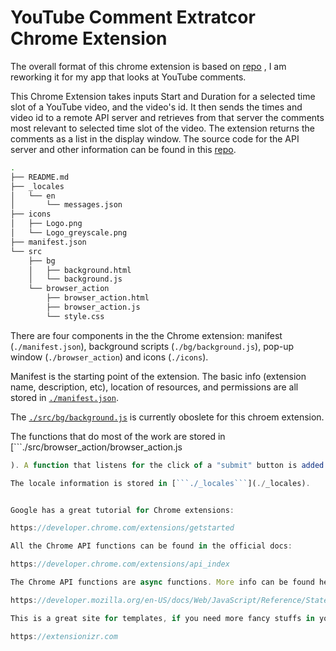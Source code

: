 # YouTube Comment Extratcor Chrome Extension

The overall format of this chrome extension is based on [repo](https://github.com/jiananarthurli/insight_chrome_extension) , I am reworking it for my app that looks at YouTube comments.

This Chrome Extension takes inputs Start and Duration for a selected time slot of a YouTube video, and the video's id. It then sends the times and video id to a remote API server and retrieves from that server the comments most relevant to selected time slot of the video. The extension returns the comments as a list in the display window. The source code for the API server and other information can be found in this [repo](https://github.com/JesseKanter/YoutubeCommentFilter).




```bash
.
├── README.md
├── _locales
│   └── en
│       └── messages.json
├── icons
│   ├── Logo.png
│   └── Logo_greyscale.png
├── manifest.json
└── src
    ├── bg
    │   ├── background.html
    │   └── background.js
    └── browser_action
        ├── browser_action.html
        ├── browser_action.js
        └── style.css
```

There are four components in the the Chrome extension: manifest (```./manifest.json```), background scripts (```./bg/background.js```), pop-up window (```./browser_action```) and icons (```./icons```). 

Manifest is the starting point of the extension. The basic info (extension name, description, etc), location of resources, and permissions are all stored in [```./manifest.json```](./manifest.json).

The [```./src/bg/background.js```](./src/bg/background.js) is currently oboslete for this chroem extension.

The functions that do most of the work are stored in [```./src/browser_action/browser_action.js
```](./src/browser_action/browser_action.js
). A function that listens for the click of a "submit" button is added (document.getElementById('submit').onclick) so that the user will start the process after entering in the start and duration times for the time slot of the video they want to find relevant comments for. The video id is extracted from the URL, and sent along with the start and duration times to the API server. When relevant comments are found, the comments info will be returned in json strings from the API server and then stored locally (```chrome.storage.local.set()```). The icon will be changed (```chrome.browserAction.setIcon()```) to notify the user. the comments will then be retrieved from the browser's local storage space (```chrome.storage.local.get()```). If the space is not empty, a comment listing page will be constructed, using the styles defined in [```./browser_action/browser_action/style.css```](./src/browser_action/style.css). If the process fails, the initial display will not change.

The locale information is stored in [```./_locales```](./_locales).


Google has a great tutorial for Chrome extensions:

https://developer.chrome.com/extensions/getstarted

All the Chrome API functions can be found in the official docs:

https://developer.chrome.com/extensions/api_index

The Chrome API functions are async functions. More info can be found here:

https://developer.mozilla.org/en-US/docs/Web/JavaScript/Reference/Statements/async_function

This is a great site for templates, if you need more fancy stuffs in your extension:

https://extensionizr.com 
